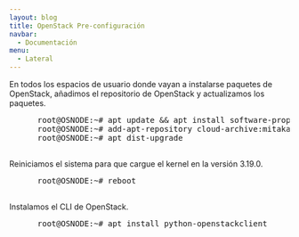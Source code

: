 ```yaml
---
layout: blog
title: OpenStack Pre-configuración
navbar:
  - Documentación
menu:
  - Lateral
---
```

<section>
  <p>
    En todos los espacios de usuario donde vayan a instalarse paquetes de OpenStack, añadimos el repositorio de OpenStack y actualizamos los paquetes.
    <pre>
      root@OSNODE:~# apt update && apt install software-properties-common
      root@OSNODE:~# add-apt-repository cloud-archive:mitaka
      root@OSNODE:~# apt dist-upgrade
    </pre>
    Reiniciamos el sistema para que cargue el kernel en la versión 3.19.0.
    <pre>
      root@OSNODE:~# reboot
    </pre>
    Instalamos el CLI de OpenStack.
    <pre>
      root@OSNODE:~# apt install python-openstackclient
    </pre>
  </p>
